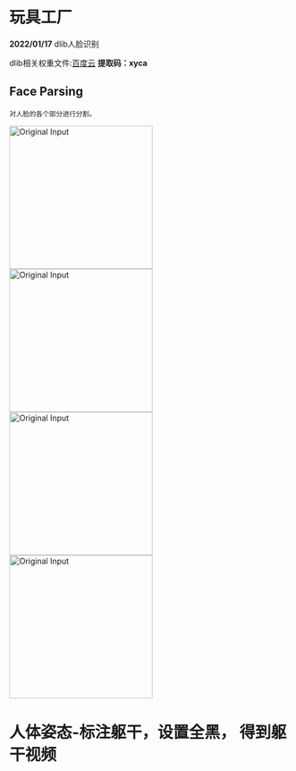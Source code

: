 # 玩具工厂
**2022/01/17**  dlib人脸识别

dlib相关权重文件:[百度云](https://pan.baidu.com/s/1MgPKsW8xYR1y5nqy4ccEuw) **提取码：xyca**

## Face Parsing
    对人脸的各个部分进行分割。
<img src="./FaceParsing/results/qiushuzhen.png" height="256" width="256" alt="Original Input">
<img src="./FaceParsing/results/qiushuzhen_mode0.png" height="256" width="256" alt="Original Input">
<img src="./FaceParsing/results/qiushuzhen_mode1.png" height="256" width="256" alt="Original Input">
<img src="./FaceParsing/results/qiushuzhen_mode2.png" height="256" width="256" alt="Original Input">

# 人体姿态-标注躯干，设置全黑， 得到躯干视频
